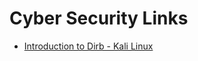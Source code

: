 # Cyber Security Links

- [Introduction to Dirb - Kali Linux](https://www.geeksforgeeks.org/introduction-to-dirb-kali-linux)
